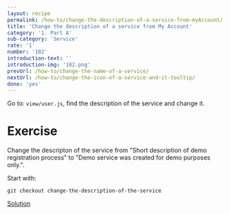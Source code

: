```yaml
---
layout: recipe
permalink: /how-to/change-the-description-of-a-service-from-myAccount/
title: 'Change the description of a service from My Account'
category: '1. Part A'
sub-category: 'Service'
rate: '1'
number: '102'
introduction-text: ''
introduction-img: '102.png'
prevUrl: /how-to/change-the-name-of-a-service/
nextUrl: /how-to/change-the-icon-of-a-service-and-it-tooltip/
done: 'yes'
---
```


Go to: `view/user.js`, find the description of the service and change it.

# Exercise

Change the descripton of the service from "Short description of demo registration process" to "Demo service was created for demo purposes only.".

Start with:

`git checkout change-the-description-of-the-service`

[Solution](https://github.com/egovernment/eregistrations-demo/compare/change-the-description-of-the-service...change-the-description-of-the-service-solution?expand=1)


